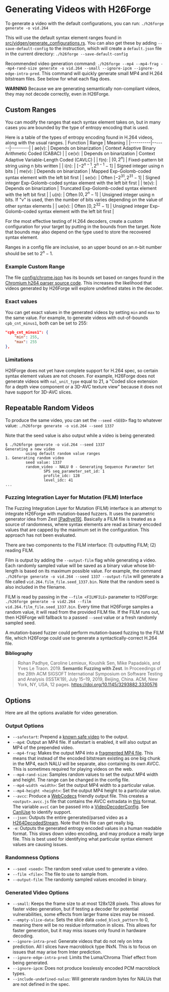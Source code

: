 # Generating Videos with H26Forge

To generate a video with the default configurations, you can run:
```./h26forge generate -o vid.264```

This will use the default syntax element ranges found in [src/vidgen/generate_configurations.rs](../src/vidgen/generate_configurations.rs). You can also get these by adding `--save-default-config` to the instruction, which will create a `default.json` file in the current directory:
```./h26forge --save-default-config```

Recommended video generation command: `./h26forge --mp4 --mp4-frag --mp4-rand-size generate -o vid.264 --small --ignore-ipcm --ignore-edge-intra-pred`. This command will quickly generate small MP4 and H.264 bitstream files. See below for what each flag does.

**WARNING** Because we are generating semantically non-compliant videos, they may not decode correctly, even in H26Forge.

## Custom Ranges

You can modify the ranges that each syntax element takes on, but in many cases you are bounded by the type of entropy encoding that is used.

Here is a table of the types of entropy encoding found in H.264 videos, along with the usual ranges.
| Function | Range | Meaning |
|----------|-------|---------|
| ae(v):   | Depends on binarization     | Context Adaptive Binary Arithmetic Coded (CABAC)                     |
| ce(v):   | Depends on binarization     | Context Adaptive Variable-Length Coded (CAVLC)                       |
| f(n):    | $[0, 2^n]$                  | Fixed-pattern bit string using n bits written                        |
| i(n):    | $[-2^{n-1}, 2^{n-1} -1 ]$   | Signed integer using n bits                                          |
| me(v):   | Depends on binarization     | Mapped Exp-Golomb-coded syntax element with the left bit first       |
| se(v):   | Often $[-2^{31}, 2^{31}-1]$ | Signed integer Exp-Golomb-coded syntax element with the left bit first   |
| te(v):   | Depends on binarization     | Truncated Exp-Golomb-coded syntax element with the left bit first        |
| u(n):    | Often $[0, 2^{n}-1]$        | Unsigned integer using n bits. If "v" is used, then the number of bits varies depending on the value of other syntax elements |
| ue(v):   | Often $[0, 2^{32}-1]$       | Unsigned integer Exp-Golomb-coded syntax element with the left bit first |

For the most effective testing of H.264 decoders, create a custom configuration for your target by putting in the bounds from the target. Note that bounds may also depend on the type used to store the recovered syntax element.

Ranges in a config file are inclusive, so an upper bound on an $n$-bit number should be set to $2^n-1$.

### Example Custom Range

The file [config/chrome.json](../config/chrome.json) has its bounds set based on ranges found in the [Chromium h264 parser source code](https://github.com/chromium/chromium/blob/main/media/video/h264_parser.cc). This increases the likelihood that videos generated by H26Forge will explore undefined states in the decoder.

### Exact values

You can get exact values in the generated videos by setting `min` and `max` to the same value. For example, to generate videos with out-of-bounds `cpb_cnt_minus1`, both can be set to 255:

```json
"cpb_cnt_minus1": {
    "min": 255,
    "max": 255
},
```

### Limitations

H26Forge does not yet have complete support for H.264 spec, so certain syntax element values are not chosen. For example, H26Forge does not generate videos with `nal_unit_type` equal to 21, a "Coded slice extension for a depth view component or a 3D-AVC texture view" because it does not have support for 3D-AVC slices.

## Repeatable Random Videos

To produce the same video, you can set the `--seed <SEED>` flag to whatever value:
```./h26forge generate -o vid.264 --seed 1337```

Note that the seed value is also output while a video is being generated:
```
$ ./h26forge generate -o vid.264 --seed 1337
Generating a new video
         using default random value ranges
1. Generating random video
         seed value: 1337
         random_video - NALU 0 - Generating Sequence Parameter Set
                 SPS seq_parameter_set_id: 1
                 profile_idc: 128
                 level_idc: 41
...
```

### Fuzzing Integration Layer for Mutation (FILM) Interface

The Fuzzing Integration Layer for Mutation (FILM) interface is an attempt to integrate H26Forge with mutation-based fuzzers. It uses the parametric generator idea from Zest [[Padhye19]](https://rohan.padhye.org/files/zest-issta19.pdf). Basically a FILM file is treated as a source of randomness, where syntax elements are read as binary encoded values that are capped by the maximum set in the configuration. This approach has not been evaluated.

There are two components to the FILM interface: (1) outputting FILM; (2) reading FILM.

Film is output by adding the `--output-film` flag while generating a video. Each randomly sampled value will be saved as a binary value whose bit-length is based on its maximum possible value. For example, the command `./h26forge generate -o vid.264 --seed 1337 --output-film` will generate a file called `vid.264.film_file.seed_1337.bin`. Note that the random seed is also included in the filename.

FILM is read by passing in the `--film <FILMFILE>` parameter to H26Forge: `./h26forge generate -o vid2.264 --film vid.264.film_file.seed_1337.bin`. Every time that H26Forge samples a random value, it will read from the provided FILM file. If the FILM runs out, then H26Forge will fallback to a passed `--seed` value or a fresh randomly sampled seed.

A mutation-based fuzzer could perform mutation-based fuzzing to the FILM file, which H26Forge could use to generate a syntactically-correct H.264 file.

**Bibliography**
> Rohan Padhye, Caroline Lemieux, Koushik Sen, Mike Papadakis, and Yves Le Traon. 2019. **Semantic Fuzzing with Zest**. In Proceedings of the 28th ACM SIGSOFT International Symposium on Software Testing and Analysis (ISSTA’19), July 15–19, 2019, Beijing, China. ACM, New York, NY, USA, 12 pages. https://doi.org/10.1145/3293882.3330576

## Options

Here are all the options available for video generation.

### Output Options
- `--safestart`: Prepend a [known safe video](https://www.youtube.com/watch?v=dQw4w9WgXcQ) to the output.
- `--mp4`: Output an MP4 file. If safestart is enabled, it will also output an MP4 of the prepended video.
- `--mp4-frag`: Makes the output MP4 into a [fragmented MP4 file](https://www.pcmag.com/encyclopedia/term/fragmented-mp4). This means that instead of the encoded bitstream existing as one big chunk in the MP4, each NALU will be separate, also containing its own AVCC. This is sometimes required for playing videos on the web. 
- `--mp4-rand-size`: Samples random values to set the output MP4 width and height. The range can be changed in the config file.
- `--mp4-width <width>`: Set the output MP4 width to a particular value.
- `--mp4-height <height>`: Set the output MP4 height to a particular value.
- `--avcc`: Produce a [WebCodecs](https://w3c.github.io/webcodecs/) friendly output file. This creates a `<output>.avcc.js` file that contains the AVCC extradata in [this](https://stackoverflow.com/a/24890903/8169613) format. The variable `avcC` can be passed into a [VideoDecoderConfig](https://w3c.github.io/webcodecs/#dom-videodecoderconfig-description). See [CanIUse](https://caniuse.com/webcodecs) to identify support.
- `--json`: Outputs the entire generated/parsed video as a [H264DecodedStream](../src/common/data_structures.rs#L13). Note that this file can get really big.
- `-e`: Outputs the generated entropy encoded values in a human readable format. This slows down video encoding, and may produce a really large file. This is best used for identifying what particular syntax element values are causing issues. 

### Randomness Options
- `--seed <seed>`: The random seed value used to generate a video.
- `--film <file>`: The file to use to sample from.
- `--output-film`: The randomly sampled values encoded in binary.

### Generated Video Options
- `--small`: Keeps the frame size to at most 128x128 pixels. This allows for faster video generation, but if testing a decoder for potential vulnerabilities, some effects from larger frame sizes may be missed.
- `--empty-slice-data`: Sets the slice data `coded_block_pattern` to 0, meaning there will be no residue information in slices. This allows for faster generation, but it may miss issues only found in hardware decoding.
- `--ignore-intra-pred`: Generate videos that do not rely on Intra prediction. All I slices have macroblock type INxN. This is to focus on issues that may arise from Inter prediction.
- `--ignore-edge-intra-pred`: Limits the Luma/Chroma Thief effect from being generated.
- `--ignore-ipcm`: Does not produce losslessly encoded PCM macroblock types.
- `--include-undefined-nalus`: Will generate random bytes for NALUs that are not defined in the spec.

